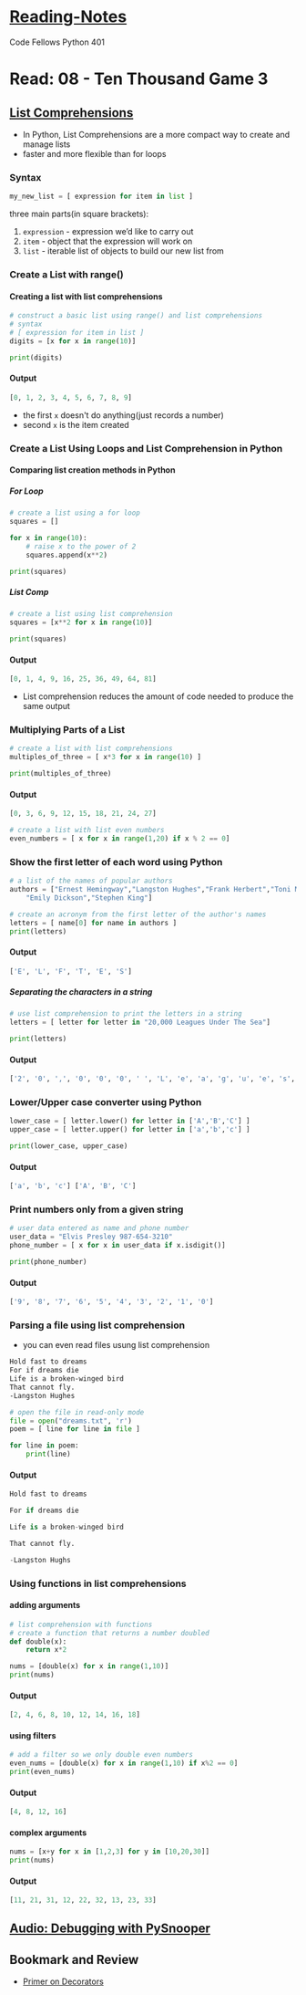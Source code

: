 # [Reading-Notes](https://alsosteve.github.io/reading-notes/)
Code Fellows Python 401

# Read: 08 - Ten Thousand Game 3

## [List Comprehensions](https://www.pythonforbeginners.com/basics/list-comprehensions-in-python)
- In Python, List Comprehensions are a more compact way to create and manage lists
- faster and more flexible than for loops

### Syntax

``` python
my_new_list = [ expression for item in list ]
```
three main parts(in square brackets):
1. `expression` - expression we’d like to carry out
2. `item` - object that the expression will work on
3. `list` - iterable list of objects to build our new list from

### Create a List with range()

#### Creating a list with list comprehensions

``` python
# construct a basic list using range() and list comprehensions
# syntax
# [ expression for item in list ]
digits = [x for x in range(10)]

print(digits)
```

#### Output
``` python
[0, 1, 2, 3, 4, 5, 6, 7, 8, 9]
```

- the first `x` doesn't do anything(just records a number)
- second `x` is the item created

### Create a List Using Loops and List Comprehension in Python

#### Comparing list creation methods in Python

##### For Loop

``` python
# create a list using a for loop
squares = []

for x in range(10):
    # raise x to the power of 2
    squares.append(x**2)

print(squares)
```

##### List Comp

``` python
# create a list using list comprehension
squares = [x**2 for x in range(10)]

print(squares)
```

#### Output
``` python
[0, 1, 4, 9, 16, 25, 36, 49, 64, 81]
```

- List comprehension reduces the amount of code needed to produce the same output

### Multiplying Parts of a List

``` python
# create a list with list comprehensions
multiples_of_three = [ x*3 for x in range(10) ]

print(multiples_of_three)
```

#### Output
``` python
[0, 3, 6, 9, 12, 15, 18, 21, 24, 27]
```

``` python
# create a list with list even numbers
even_numbers = [ x for x in range(1,20) if x % 2 == 0]
```

### Show the first letter of each word using Python

``` python
# a list of the names of popular authors
authors = ["Ernest Hemingway","Langston Hughes","Frank Herbert","Toni Morrison",
    "Emily Dickson","Stephen King"]

# create an acronym from the first letter of the author's names
letters = [ name[0] for name in authors ]
print(letters)
```

#### Output
``` python
['E', 'L', 'F', 'T', 'E', 'S']
```

##### Separating the characters in a string

``` python
# use list comprehension to print the letters in a string
letters = [ letter for letter in "20,000 Leagues Under The Sea"]

print(letters)
```

#### Output
``` python
['2', '0', ',', '0', '0', '0', ' ', 'L', 'e', 'a', 'g', 'u', 'e', 's', ' ', 'U', 'n', 'd', 'e', 'r', ' ', 'T', 'h', 'e', ' ', 'S', 'e', 'a']
```

### Lower/Upper case converter using Python

``` python
lower_case = [ letter.lower() for letter in ['A','B','C'] ]
upper_case = [ letter.upper() for letter in ['a','b','c'] ]

print(lower_case, upper_case)
```

#### Output
``` python
['a', 'b', 'c'] ['A', 'B', 'C']
```

### Print numbers only from a given string

``` python
# user data entered as name and phone number
user_data = "Elvis Presley 987-654-3210"
phone_number = [ x for x in user_data if x.isdigit()]

print(phone_number)
```

#### Output
``` python
['9', '8', '7', '6', '5', '4', '3', '2', '1', '0']
```

### Parsing a file using list comprehension

- you can even read files usung list comprehension

``` txt
Hold fast to dreams
For if dreams die
Life is a broken-winged bird
That cannot fly.
-Langston Hughes
```

``` python
# open the file in read-only mode
file = open("dreams.txt", 'r')
poem = [ line for line in file ]

for line in poem:
    print(line)
```

#### Output
``` python
Hold fast to dreams

For if dreams die

Life is a broken-winged bird

That cannot fly.

-Langston Hughs
```

### Using functions in list comprehensions

#### adding arguments

``` python
# list comprehension with functions
# create a function that returns a number doubled
def double(x):
    return x*2

nums = [double(x) for x in range(1,10)]
print(nums)
```

#### Output
``` python
[2, 4, 6, 8, 10, 12, 14, 16, 18]
```

#### using filters
``` python
# add a filter so we only double even numbers
even_nums = [double(x) for x in range(1,10) if x%2 == 0]
print(even_nums)
```

#### Output
``` python
[4, 8, 12, 16]
```

#### complex arguments
``` python
nums = [x+y for x in [1,2,3] for y in [10,20,30]]
print(nums)
```

#### Output
``` python
[11, 21, 31, 12, 22, 32, 13, 23, 33]
```

## [Audio: Debugging with PySnooper](https://www.pythonpodcast.com/pysnooper-python-debugging-episode-241/)

## Bookmark and Review
- [Primer on Decorators](https://realpython.com/primer-on-python-decorators/)